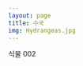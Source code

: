 ```yaml
---
layout: page
title: 수국
img: Hydrangeas.jpg
---
```


<div class="area-summary" markdown="1">
식물 002
</div>

